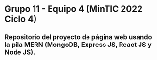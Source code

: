 # Grupo 11 - Equipo 4 (MinTIC 2022 Ciclo 4)
## **Repositorio del proyecto de página web usando la pila MERN (MongoDB, Express JS, React JS y Node JS).**<br/>
